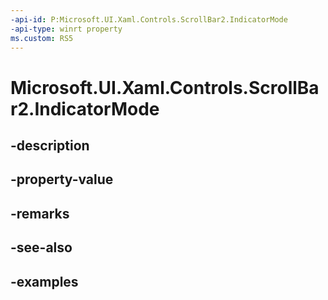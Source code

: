 ```yaml
---
-api-id: P:Microsoft.UI.Xaml.Controls.ScrollBar2.IndicatorMode
-api-type: winrt property
ms.custom: RS5
---
```


<!-- Property syntax.
public ScrollingIndicatorMode IndicatorMode { get;  set; }
-->

# Microsoft.UI.Xaml.Controls.ScrollBar2.IndicatorMode

## -description

## -property-value

## -remarks

## -see-also

## -examples


